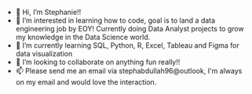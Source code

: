 - 👋 Hi, I’m Stephanie!! 
- 👀 I’m interested in learning how to code, goal is to land a data engineering job by EOY! Currently doing Data Analyst projects to grow my knowledge in the Data Science world. 
- 🌱 I’m currently learning SQL, Python, R, Excel, Tableau and Figma for data visualization
- 💞️ I’m looking to collaborate on anything fun really!! 
- 📫 Please send me an email via stephabdullah96@outlook, I'm always on my email and would love the interaction. 

<!---
Sabdul96/Sabdul96 is a ✨ special ✨ repository because its `README.md` (this file) appears on your GitHub profile.
You can click the Preview link to take a look at your changes.
--->
